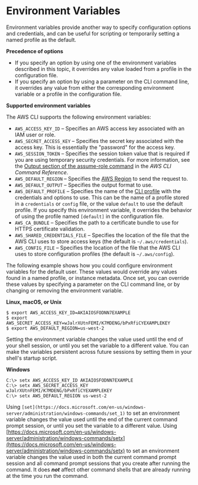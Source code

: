 # Environment Variables<a name="cli-configure-envvars"></a>

Environment variables provide another way to specify configuration options and credentials, and can be useful for scripting or temporarily setting a named profile as the default\.

**Precedence of options**
+ If you specify an option by using one of the environment variables described in this topic, it overrides any value loaded from a profile in the configuration file\. 
+ If you specify an option by using a parameter on the CLI command line, it overrides any value from either the corresponding environment variable or a profile in the configuration file\.

**Supported environment variables**

The AWS CLI supports the following environment variables:
+ `AWS_ACCESS_KEY_ID` – Specifies an AWS access key associated with an IAM user or role\.
+ `AWS_SECRET_ACCESS_KEY` – Specifies the secret key associated with the access key\. This is essentially the "password" for the access key\.
+ `AWS_SESSION_TOKEN` – Specifies the session token value that is required if you are using temporary security credentials\. For more information, see the [Output section of the assume\-role command](https://docs.aws.amazon.com/cli/latest/reference/sts/assume-role.html#output) in the *AWS CLI Command Reference*\.
+ `AWS_DEFAULT_REGION` – Specifies the [AWS Region](cli-chap-configure.md#cli-quick-configuration-region) to send the request to\.
+ `AWS_DEFAULT_OUTPUT` – Specifies the output format to use\.
+ `AWS_DEFAULT_PROFILE` – Specifies the name of the [CLI profile](cli-configure-profiles.md) with the credentials and options to use\. This can be the name of a profile stored in a `credentials` or `config` file, or the value `default` to use the default profile\. If you specify this environment variable, it overrides the behavior of using the profile named `[default]` in the configuration file\.
+ `AWS_CA_BUNDLE` – Specifies the path to a certificate bundle to use for HTTPS certificate validation\.
+ `AWS_SHARED_CREDENTIALS_FILE` – Specifies the location of the file that the AWS CLI uses to store access keys \(the default is `~/.aws/credentials`\)\.
+ `AWS_CONFIG_FILE` – Specifies the location of the file that the AWS CLI uses to store configuration profiles \(the default is `~/.aws/config`\)\.

The following example shows how you could configure environment variables for the default user\. These values would override any values found in a named profile, or instance metadata\. Once set, you can override these values by specifying a parameter on the CLI command line, or by changing or removing the environment variable\. 

**Linux, macOS, or Unix**

```
$ export AWS_ACCESS_KEY_ID=AKIAIOSFODNN7EXAMPLE
$ export AWS_SECRET_ACCESS_KEY=wJalrXUtnFEMI/K7MDENG/bPxRfiCYEXAMPLEKEY
$ export AWS_DEFAULT_REGION=us-west-2
```

Setting the environment variable changes the value used until the end of your shell session, or until you set the variable to a different value\. You can make the variables persistent across future sessions by setting them in your shell's startup script\.

**Windows**

```
C:\> setx AWS_ACCESS_KEY_ID AKIAIOSFODNN7EXAMPLE
C:\> setx AWS_SECRET_ACCESS_KEY wJalrXUtnFEMI/K7MDENG/bPxRfiCYEXAMPLEKEY
C:\> setx AWS_DEFAULT_REGION us-west-2
```

Using `[set](https://docs.microsoft.com/en-us/windows-server/administration/windows-commands/set_1)` to set an environment variable changes the value used until the end of the current command prompt session, or until you set the variable to a different value\. Using [https://docs.microsoft.com/en-us/windows-server/administration/windows-commands/setx](https://docs.microsoft.com/en-us/windows-server/administration/windows-commands/setx) to set an environment variable changes the value used in both the current command prompt session and all command prompt sessions that you create after running the command\. It does ***not*** affect other command shells that are already running at the time you run the command\.